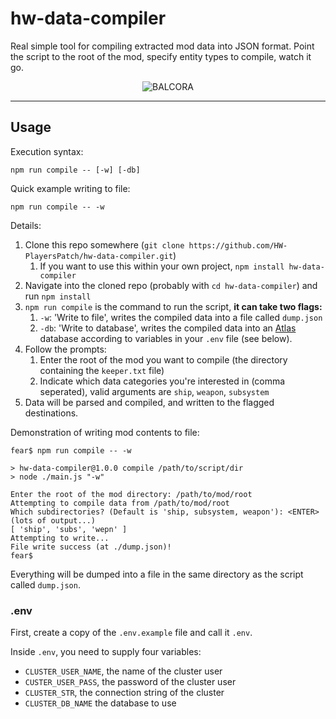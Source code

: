 # hw-data-compiler

Real simple tool for compiling extracted mod data into JSON format. Point the script to the root of the mod, specify entity types to compile, watch it go.

<p align="center"><img src="https://i.imgur.com/uMvwk6r.png" alt="BALCORA" /></p>

---

## Usage
Execution syntax:
```shell
npm run compile -- [-w] [-db]
```
Quick example writing to file:
```shell
npm run compile -- -w
```
Details:
1. Clone this repo somewhere (`git clone https://github.com/HW-PlayersPatch/hw-data-compiler.git`)
    1. If you want to use this within your own project, `npm install hw-data-compiler`
2. Navigate into the cloned repo (probably with `cd hw-data-compiler`) and run `npm install`
3. `npm run compile` is the command to run the script, **it can take two flags:**
    1. `-w`: 'Write to file', writes the compiled data into a file called `dump.json`
    2. `-db`: 'Write to database', writes the compiled data into an [Atlas](https://www.mongodb.com/cloud/atlas) database according to variables in your `.env` file (see below).
4. Follow the prompts:
    1. Enter the root of the mod you want to compile (the directory containing the `keeper.txt` file)
    2. Indicate which data categories you're interested in (comma seperated), valid arguments are `ship`, `weapon`, `subsystem`
5. Data will be parsed and compiled, and written to the flagged destinations.

Demonstration of writing mod contents to file:
```shell
fear$ npm run compile -- -w

> hw-data-compiler@1.0.0 compile /path/to/script/dir
> node ./main.js "-w"

Enter the root of the mod directory: /path/to/mod/root
Attempting to compile data from /path/to/mod/root
Which subdirectories? (Default is 'ship, subsystem, weapon'): <ENTER>
(lots of output...)
[ 'ship', 'subs', 'wepn' ]
Attempting to write...
File write success (at ./dump.json)!
fear$
```
Everything will be dumped into a file in the same directory as the script called `dump.json`.

### .env

First, create a copy of the `.env.example` file and call it `.env`.

Inside `.env`, you need to supply four variables:
- `CLUSTER_USER_NAME`, the name of the cluster user
- `CUSTER_USER_PASS`, the password of the cluster user
- `CLUSTER_STR`, the connection string of the cluster
- `CLUSTER_DB_NAME` the database to use
